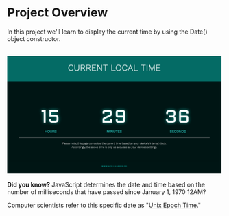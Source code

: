 <h1>Project Overview</h1>

<p>In this project we'll learn to display the current time by using the Date() object constructor.</p>
<br />
<img src="https://github.com/aprilharris/clock/blob/master/preview.png" width="500" />
<br />
<p><b>Did you know?</b> JavaScript determines the date and time based on the number of milliseconds that have passed since January 1, 1970 12AM?</p>

<p>Computer scientists refer to this specific date as "<a href="https://www.wired.com/2001/09/unix-tick-tocks-to-a-billion/" target="_blank" rel="noopenner noreferrer">Unix Epoch Time</a>."
